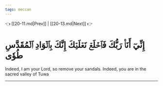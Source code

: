 ```yaml
---
tags: meccan
---
```


👈 [[20-11.md|Prev]] | [[20-13.md|Next]] 👉

# إِنِّيٓ أَنَا۠ رَبُّكَ فَٱخۡلَعۡ نَعۡلَيۡكَ إِنَّكَ بِٱلۡوَادِ ٱلۡمُقَدَّسِ طُوٗى

Indeed, I am your Lord, so remove your sandals. Indeed, you are in the sacred valley of Tuwa

---

